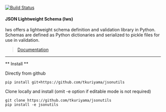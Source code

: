 
[![Build Status](https://travis-ci.org/tkuriyama/jsonutils.svg?branch=master)](https://travis-ci.org/tkuriyama/jsonutils)

#### JSON Lightweight Schema (lws) ####

lws offers a lightweight schema definition and validation library in Python. Schemas are defined as Python dictionaries and serialized to pickle files for use in validation.

> [Documentation](https://github.com/tkuriyama/jsonutils/blob/master/docs/json_lws.md)

<hr>

** Install **

Directly from github

    pip install git+https://github.com/tkuriyama/jsonutils

Clone locally and install (omit -e option if editable mode is not required)

    git clone https://github.com/tkuriyama/jsonutils
    pip install -e jsonutils
